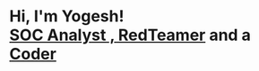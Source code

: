 <h1>Hi, I'm Yogesh! <br/><a href="https://github.com/joshmadakor1">SOC Analyst , RedTeamer</a> and  a <a href="">Coder</a></h1>

